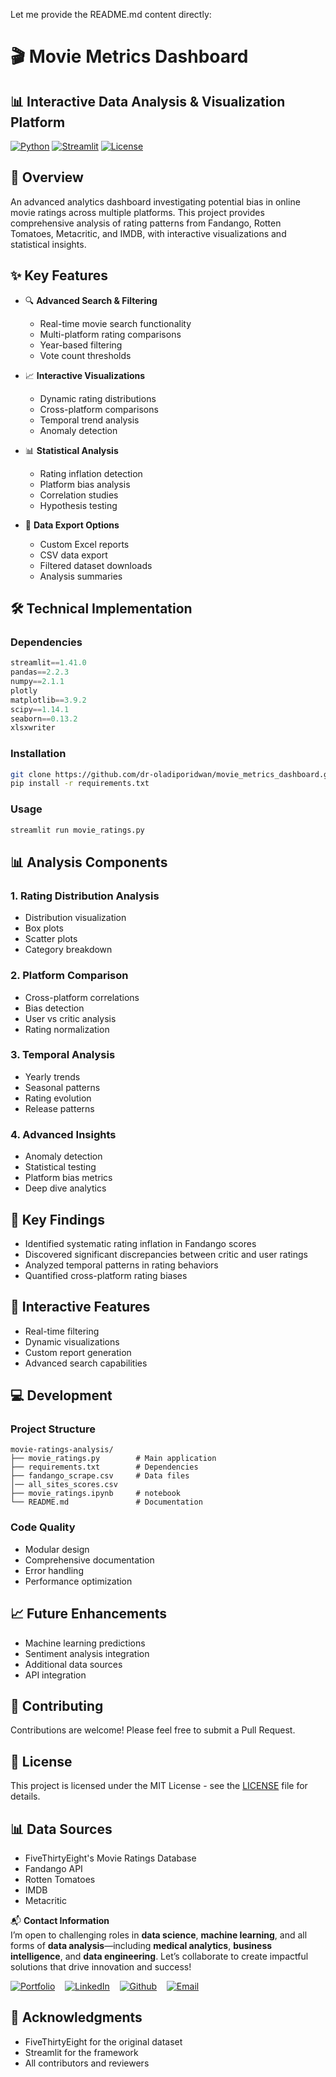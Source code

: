 Let me provide the README.md content directly:

# 🎬 Movie Metrics Dashboard

## 📊 Interactive Data Analysis & Visualization Platform

[![Python](https://img.shields.io/badge/Python-3.12+-blue.svg)](https://www.python.org/downloads/)
[![Streamlit](https://img.shields.io/badge/Streamlit-1.41+-red.svg)](https://streamlit.io/)
[![License](https://img.shields.io/badge/License-MIT-green.svg)](LICENSE)

## 🌟 Overview

An advanced analytics dashboard investigating potential bias in online movie ratings across multiple platforms. This project provides comprehensive analysis of rating patterns from Fandango, Rotten Tomatoes, Metacritic, and IMDB, with interactive visualizations and statistical insights.

## ✨ Key Features

- 🔍 **Advanced Search & Filtering**
  - Real-time movie search functionality
  - Multi-platform rating comparisons
  - Year-based filtering
  - Vote count thresholds

- 📈 **Interactive Visualizations**
  - Dynamic rating distributions
  - Cross-platform comparisons
  - Temporal trend analysis
  - Anomaly detection

- 📊 **Statistical Analysis**
  - Rating inflation detection
  - Platform bias analysis
  - Correlation studies
  - Hypothesis testing

- 💾 **Data Export Options**
  - Custom Excel reports
  - CSV data export
  - Filtered dataset downloads
  - Analysis summaries

## 🛠️ Technical Implementation

### Dependencies
```python
streamlit==1.41.0
pandas==2.2.3
numpy==2.1.1
plotly
matplotlib==3.9.2
scipy==1.14.1
seaborn==0.13.2
xlsxwriter
```

### Installation
```bash
git clone https://github.com/dr-oladiporidwan/movie_metrics_dashboard.git
pip install -r requirements.txt
```

### Usage
```bash
streamlit run movie_ratings.py
```

## 📊 Analysis Components

### 1. Rating Distribution Analysis
- Distribution visualization
- Box plots
- Scatter plots
- Category breakdown

### 2. Platform Comparison
- Cross-platform correlations
- Bias detection
- User vs critic analysis
- Rating normalization

### 3. Temporal Analysis
- Yearly trends
- Seasonal patterns
- Rating evolution
- Release patterns

### 4. Advanced Insights
- Anomaly detection
- Statistical testing
- Platform bias metrics
- Deep dive analytics

## 🎯 Key Findings

- Identified systematic rating inflation in Fandango scores
- Discovered significant discrepancies between critic and user ratings
- Analyzed temporal patterns in rating behaviors
- Quantified cross-platform rating biases

## 📱 Interactive Features

- Real-time filtering
- Dynamic visualizations
- Custom report generation
- Advanced search capabilities

## 💻 Development

### Project Structure
```
movie-ratings-analysis/
├── movie_ratings.py        # Main application
├── requirements.txt        # Dependencies
├── fandango_scrape.csv     # Data files
│── all_sites_scores.csv
├── movie_ratings.ipynb     # notebook
└── README.md               # Documentation
```

### Code Quality
- Modular design
- Comprehensive documentation
- Error handling
- Performance optimization

## 📈 Future Enhancements

- Machine learning predictions
- Sentiment analysis integration
- Additional data sources
- API integration

## 🤝 Contributing

Contributions are welcome! Please feel free to submit a Pull Request.

## 📄 License

This project is licensed under the MIT License - see the [LICENSE](LICENSE) file for details.

## 📊 Data Sources

- FiveThirtyEight's Movie Ratings Database
- Fandango API
- Rotten Tomatoes
- IMDB
- Metacritic

📬 **Contact Information**  
I’m open to challenging roles in **data science**, **machine learning**, and all forms of **data analysis**—including **medical analytics**, **business intelligence**, and **data engineering**. Let’s collaborate to create impactful solutions that drive innovation and success!

[![Portfolio](https://img.shields.io/badge/-Portfolio-orange?style=flat-square&logo=web)](https://portfolio-by-drridwan.streamlit.app)
&nbsp;&nbsp;&nbsp;[![LinkedIn](https://img.shields.io/badge/-LinkedIn-informational?style=flat-square&logo=linkedin)](https://linkedin.com/in/drridwanoladipoai)
&nbsp;&nbsp;&nbsp;[![Github](https://img.shields.io/badge/-Github-brightgreen?style=flat-square&logo=github)](https://github.com/dr-ridwanoladipo)
&nbsp;&nbsp;&nbsp;[![Email](https://img.shields.io/badge/-Email-red?style=flat-square&logo=gmail)](mailto:dr.ridwan.oladipo@gmail.com)

## 🙏 Acknowledgments

- FiveThirtyEight for the original dataset
- Streamlit for the framework
- All contributors and reviewers
